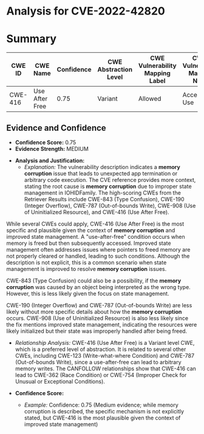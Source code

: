 # Analysis for CVE-2022-42820

# Summary
| CWE ID | CWE Name | Confidence | CWE Abstraction Level | CWE Vulnerability Mapping Label | CWE-Vulnerability Mapping Notes |
|---|---|---|---|---|---|
| CWE-416 | Use After Free | 0.75 | Variant | Allowed | Acceptable-Use |

## Evidence and Confidence

*   **Confidence Score:** 0.75
*   **Evidence Strength:** MEDIUM

- **Analysis and Justification:**  
  - *Explanation:* The vulnerability description indicates a **memory corruption** issue that leads to unexpected app termination or arbitrary code execution. The CVE reference provides more context, stating the root cause is **memory corruption** due to improper state management in IOHIDFamily. The high-scoring CWEs from the Retriever Results include CWE-843 (Type Confusion), CWE-190 (Integer Overflow), CWE-787 (Out-of-bounds Write), CWE-908 (Use of Uninitialized Resource), and CWE-416 (Use After Free).

While several CWEs could apply, CWE-416 (Use After Free) is the most specific and plausible given the context of **memory corruption** and improved state management. A "use-after-free" condition occurs when memory is freed but then subsequently accessed. Improved state management often addresses issues where pointers to freed memory are not properly cleared or handled, leading to such conditions. Although the description is not explicit, this is a common scenario when state management is improved to resolve **memory corruption** issues.

CWE-843 (Type Confusion) could also be a possibility, if the **memory corruption** was caused by an object being interpreted as the wrong type. However, this is less likely given the focus on state management.

CWE-190 (Integer Overflow) and CWE-787 (Out-of-bounds Write) are less likely without more specific details about how the **memory corruption** occurs.
CWE-908 (Use of Uninitialized Resource) is also less likely since the fix mentions improved state management, indicating the resources were likely initialized but their state was improperly handled after being freed.

  
  - *Relationship Analysis:* CWE-416 (Use After Free) is a Variant level CWE, which is a preferred level of abstraction. It is related to several other CWEs, including CWE-123 (Write-what-where Condition) and CWE-787 (Out-of-bounds Write), since a use-after-free can lead to arbitrary memory writes. The CANFOLLOW relationships show that CWE-416 can lead to CWE-362 (Race Condition) or CWE-754 (Improper Check for Unusual or Exceptional Conditions).

- **Confidence Score:**  
  - *Example:* Confidence: 0.75 (Medium evidence; while memory corruption is described, the specific mechanism is not explicitly stated, but CWE-416 is the most plausible given the context of improved state management)